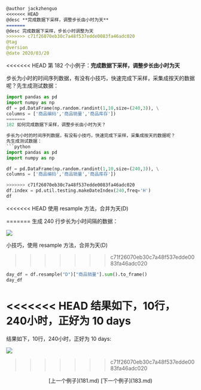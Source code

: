 
```markdown
@author jackzhenguo
<<<<<<< HEAD
@desc **完成数据下采样，调整步长由小时为天**
=======
@desc 完成数据下采样，步长小时调整为天
>>>>>>> c71f26070eb30c7a48f537edde0083fa46adc020
@tag
@version 
@date 2020/03/20
```

<<<<<<< HEAD
第 182 个小例子：**完成数据下采样，调整步长由小时为天**

步长为小时的时间序列数据，有没有小技巧，快速完成下采样，采集成按天的数据呢？先生成测试数据：

```python
import pandas as pd
import numpy as np
df = pd.DataFrame(np.random.randint(1,10,size=(240,3)), \
columns = ['商品编码','商品销量','商品库存'])
=======
182 如何完成数据下采样，调整步长由小时为天？

步长为小时的时间序列数据，有没有小技巧，快速完成下采样，采集成按天的数据呢？
先生成测试数据：
```python
import pandas as pd
import numpy as np
```

```python
df = pd.DataFrame(np.random.randint(1,10,size=(240,3)), \
columns = ['商品编码','商品销量','商品库存'])
```

```python
>>>>>>> c71f26070eb30c7a48f537edde0083fa46adc020
df.index = pd.util.testing.makeDateIndex(240,freq='H')
df
```

<<<<<<< HEAD
使用 resample 方法，合并为天(D)

=======
生成 240 行步长为小时间隔的数据：

![](../img/182-1.png)

小技巧，使用 resample 方法，合并为天(D)
>>>>>>> c71f26070eb30c7a48f537edde0083fa46adc020
```python
day_df = df.resample("D")["商品销量"].sum().to_frame()
day_df
```

<<<<<<< HEAD
结果如下，10行，240小时，正好为 10 days
=======
结果如下，10行，240小时，正好为 10 days:

![](../img/182-2.png)
>>>>>>> c71f26070eb30c7a48f537edde0083fa46adc020


<center>[上一个例子](181.md)    [下一个例子](183.md)</center>